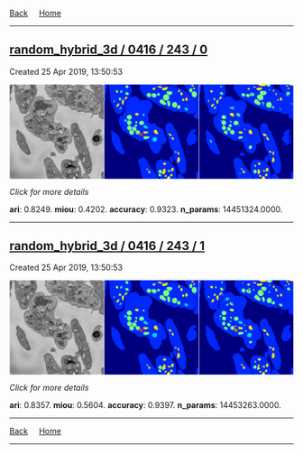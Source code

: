 
[Back](..)&nbsp;&nbsp;&nbsp;&nbsp;&nbsp;[Home](https://leapmanlab.github.io/snapshots)

---

<div class="summary"><a href="0"><h2>random_hybrid_3d / 0416 / 243 / 0</h2></a><p>Created 25 Apr 2019, 13:50:53
</p><a href="0"><img src="0/media/summary.png" align="center"></a><p>
<i>Click for more details</i>
</p></div>

**ari**: 0.8249. **miou**: 0.4202. **accuracy**: 0.9323. **n_params**: 14451324.0000. 

---

<div class="summary"><a href="1"><h2>random_hybrid_3d / 0416 / 243 / 1</h2></a><p>Created 25 Apr 2019, 13:50:53
</p><a href="1"><img src="1/media/summary.png" align="center"></a><p>
<i>Click for more details</i>
</p></div>

**ari**: 0.8357. **miou**: 0.5604. **accuracy**: 0.9397. **n_params**: 14453263.0000. 

---

[Back](..)&nbsp;&nbsp;&nbsp;&nbsp;&nbsp;[Home](https://leapmanlab.github.io/snapshots)

---
